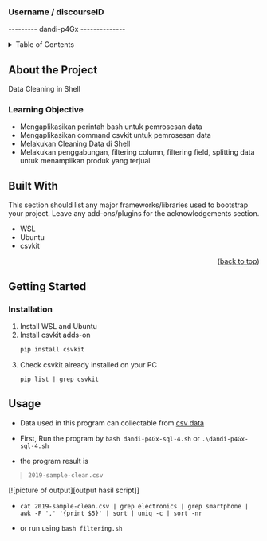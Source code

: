 ### Username / discourseID
--------- dandi-p4Gx --------------


<!-- Table of Content -->
<details>
  <summary>Table of Contents</summary>
  <ol>
    <li>
      <a href="#about-the-project">About The Project</a>
      <ul>
        <li><a href="#built-with">Built With</a></li>
      </ul>
    </li>
    <li>
      <a href="#getting-started">Getting Started</a>
      <ul>
        <li><a href="#prerequisites">Prerequisites</a></li>
        <li><a href="#installation">Installation</a></li>
      </ul>
    </li>
    <li><a href="#usage">Usage</a></li>
    <li><a href="#roadmap">Roadmap</a></li>
    <li><a href="#contributing">Contributing</a></li>
    <li><a href="#license">License</a></li>
    <li><a href="#contact">Contact</a></li>
    <li><a href="#acknowledgments">Acknowledgments</a></li>
  </ol>
</details>

<!-- About The Project -->
## About the Project 
Data Cleaning in Shell

### Learning Objective
* Mengaplikasikan perintah bash untuk pemrosesan data
* Mengaplikasikan command csvkit untuk pemrosesan data
* Melakukan Cleaning Data di Shell
* Melakukan penggabungan, filtering column, filtering field, splitting data untuk menampilkan produk yang terjual

## Built With

This section should list any major frameworks/libraries used to bootstrap your project. Leave any add-ons/plugins for the acknowledgements section.

* WSL
* Ubuntu
* csvkit

<p align="right">(<a href="#top">back to top</a>)</p>

<!-- Getting Started -->
## Getting Started

### Installation
1. Install WSL and Ubuntu 
2. Install csvkit adds-on
   ```sh
   pip install csvkit
   ```
3. Check csvkit already installed on your PC
   ```
   pip list | grep csvkit
   ```

<!-- Usage Example -->
## Usage

* Data used in this program can collectable from [csv data](https://drive.google.com/file/d/1rKkUQU-sXIDka3rVNBahp6q3wDhrPY-1/view)

* First, Run the program by `bash dandi-p4Gx-sql-4.sh` or `.\dandi-p4Gx-sql-4.sh`

* the program result is 
> `2019-sample-clean.csv`

[![picture of output][output hasil script]]

* `cat 2019-sample-clean.csv | grep electronics | grep smartphone | awk -F ',' '{print $5}' | sort | uniq -c | sort -nr`

* or run using `bash filtering.sh`


